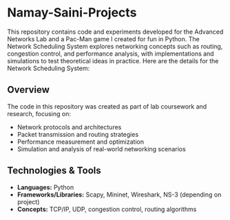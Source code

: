 # Namay-Saini-Projects
This repository contains code and experiments developed for the Advanced Networks Lab and a Pac-Man game I created for fun in Python. The Network Scheduling System explores networking concepts such as routing, congestion control, and performance analysis, with implementations and simulations to test theoretical ideas in practice. Here are the details for the Network Scheduling System:

## Overview
The code in this repository was created as part of lab coursework and research, focusing on:
- Network protocols and architectures  
- Packet transmission and routing strategies  
- Performance measurement and optimization  
- Simulation and analysis of real-world networking scenarios  

## Technologies & Tools
- **Languages:** Python 
- **Frameworks/Libraries:** Scapy, Mininet, Wireshark, NS-3 (depending on project)  
- **Concepts:** TCP/IP, UDP, congestion control, routing algorithms  
